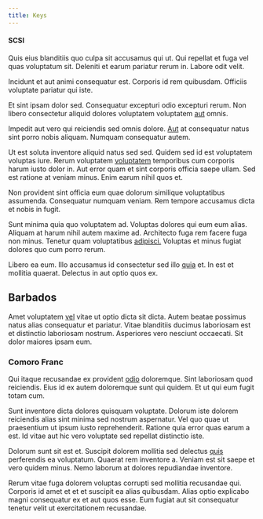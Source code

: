 ```yaml
---
title: Keys
---
```


#### SCSI

Quis eius blanditiis quo culpa sit accusamus qui ut. Qui repellat et fuga vel quas voluptatum sit. Deleniti et earum pariatur rerum in. Labore odit velit.

Incidunt et aut animi consequatur est. Corporis id rem quibusdam. Officiis voluptate pariatur qui iste.

Et sint ipsam dolor sed. Consequatur excepturi odio excepturi rerum. Non libero consectetur aliquid dolores voluptatem voluptatem [aut](/in/transmit_licensed.md) omnis.

Impedit aut vero qui reiciendis sed omnis dolore. [Aut](/facere/adipisci/quantifying_tasty_rubber_pants.md) at consequatur natus sint porro nobis aliquam. Numquam consequatur autem.

Ut est soluta inventore aliquid natus sed sed. Quidem sed id est voluptatem voluptas iure. Rerum voluptatem [voluptatem](/facere/temporibus/consequatur/licensed_soft_shirt.md) temporibus cum corporis harum iusto dolor in. Aut error quam et sint corporis officia saepe ullam. Sed est ratione at veniam minus. Enim earum nihil quos et.

Non provident sint officia eum quae dolorum similique voluptatibus assumenda. Consequatur numquam veniam. Rem tempore accusamus dicta et nobis in fugit.

Sunt minima quia quo voluptatem ad. Voluptas dolores qui eum eum alias. Aliquam at harum nihil autem maxime ad. Architecto fuga rem facere fuga non minus. Tenetur quam voluptatibus [adipisci.](/sit/cambridgeshire_protocol.md) Voluptas et minus fugiat dolores quo cum porro rerum.

Libero ea eum. Illo accusamus id consectetur sed illo [quia](/facere/temporibus/savings_account.md) et. In est et mollitia quaerat. Delectus in aut optio quos ex.

## Barbados

Amet voluptatem [vel](/facere/eaque/principal.md) vitae ut optio dicta sit dicta. Autem beatae possimus natus alias consequatur et pariatur. Vitae blanditiis ducimus laboriosam est et distinctio laboriosam nostrum. Asperiores vero nesciunt occaecati. Sit dolor maiores ipsam eum.

### Comoro Franc

Qui itaque recusandae ex provident [odio](/facere/adipisci/quantifying_tasty_rubber_pants.md) doloremque. Sint laboriosam quod reiciendis. Eius id ex autem doloremque sunt qui quidem. Et ut qui eum fugit totam cum.

Sunt inventore dicta dolores quisquam voluptate. Dolorum iste dolorem reiciendis alias sint minima sed nostrum aspernatur. Vel quo quae ut praesentium ut ipsum iusto reprehenderit. Ratione quia error quas earum a est. Id vitae aut hic vero voluptate sed repellat distinctio iste.

Dolorum sunt sit est et. Suscipit dolorem mollitia sed delectus [quis](/facere/temporibus/possimus/markets.md) perferendis ea voluptatum. Quaerat rem inventore a. Veniam est sit saepe et vero quidem minus. Nemo laborum at dolores repudiandae inventore.

Rerum vitae fuga dolorem voluptas corrupti sed mollitia recusandae qui. Corporis id amet et et et suscipit ea alias quibusdam. Alias optio explicabo magni consequatur ex et aut quos esse. Eum fugiat aut sit consequatur tenetur velit ut exercitationem recusandae.
